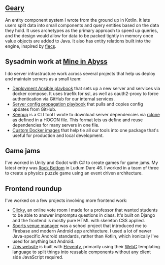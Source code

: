 ## [Geary](https://github.com/MineInAbyss/Geary)

An entity component system I wrote from the ground up in Kotlin. It lets users split data into small components and query entities based on the data they hold. It uses archetypes as the primary approach to speed up queries, and the design would allow for data to be packed tightly in memory once value objects are added to Java. It also has entity relations built into the engine, inspired by [flecs](https://github.com/SanderMertens/flecs).

## Sysadmin work at [Mine in Abyss](https://mineinabyss.com/)

I do server infrastructure work across several projects that help us deploy and maintain servers as a small team:

- [Deployment Ansible playbook](https://github.com/MineInAbyss/ansible-in-abyss) that sets up a new server and services via docker compose. It uses traefik for ssl, as well as oauth2-proxy to force authentication via GitHub for our internal services.
- [Server config propagation playbook](https://github.com/MineInAbyss/server-config) that pulls and copies config updates from GitHub.
- [Keepup](https://github.com/MineInAbyss/Keepup) is a CLI tool I wrote to download server dependencies via [rclone](https://rclone.org/) as defined in a HOCON file. This format lets us define and reuse dependencies for many servers in one file.
- [Custom Docker images](https://github.com/MineInAbyss/Docker) that help tie all our tools into one package that's useful for production and local development.

## Game jams

I've worked in Unity and Godot with C# to create games for game jams. My latest entry was [Rock Bottom](https://github.com/0ffz/Ludum-Dare-46) in Ludum Dare 46. I worked in a team of three to create a physics puzzle game using an event driven architecture.

## Frontend roundup

I've worked on a few projects involving more frontend work:

- [Clicky](https://github.com/0ffz/Clicky), an online vote room I made for a professor that wanted students to be able to answer impromptu questions in class. It's built on Django and the frontend is mostly pure HTML with skeleton CSS applied.
- [Sports venue manager](https://github.com/0ffz/CSCB07-final) was a school project that introduced me to Firebase and modern Android app architecture. I used a lot of newer Java-specific Android standards, rather than Kotlin, which ironically I've used for anything but Android.
- [*This* website](https://dvyy.me) is built with [Eleventy](https://www.11ty.dev/), primarily using their [WebC](https://www.11ty.dev/docs/languages/webc/) templating language to split things into reusable components without any client side JavaScript required.
